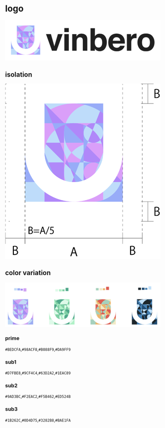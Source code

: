 # logo

<div style="text-align:center;">
<img src="./logo-100.jpg" style="height:auto;width:60vw;">
</div>

## isolation
![iso](./iso.png)

## color variation
![var](./var.png)

### prime
`#BEDCFA`,`#98ACF8`,`#B088F9`,`#DA9FF9`

### sub1
`#D7FBE8`,`#9CF4C4`,`#63D2A2`,`#1EAC89`

### sub2
`#9AD3BC`,`#F2EAC2`,`#F5B462`,`#ED524B`

### sub3
`#1B262C`,`#0D4D75`,`#3282B8`,`#BAE1FA`
